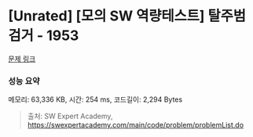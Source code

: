 # [Unrated] [모의 SW 역량테스트] 탈주범 검거 - 1953 

[문제 링크](https://swexpertacademy.com/main/code/problem/problemDetail.do?contestProbId=AV5PpLlKAQ4DFAUq) 

### 성능 요약

메모리: 63,336 KB, 시간: 254 ms, 코드길이: 2,294 Bytes



> 출처: SW Expert Academy, https://swexpertacademy.com/main/code/problem/problemList.do